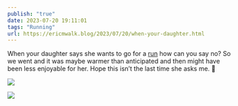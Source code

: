 ```yaml
---
publish: "true"
date: 2023-07-20 19:11:01
tags: "Running"
url: https://ericmwalk.blog/2023/07/20/when-your-daughter.html
---
```


When your daughter says she wants to go for a [run](https://strava.com/activities/9490744108) how can you say no? So we went and it was maybe warmer than anticipated and then might have been less enjoyable for her. Hope this isn’t the last time she asks me. 😬

![](https://ericmwalk.blog/uploads/2023/838950f302.jpg)

![](https://ericmwalk.blog/uploads/2023/efa1e25b03.jpg)